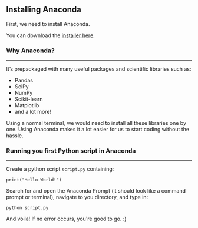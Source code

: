 ## Installing Anaconda
First, we need to install Anaconda.

You can download the [installer here](https://www.continuum.io/downloads). 

### Why Anaconda?
---
It’s prepackaged with many useful packages and scientific libraries such as:
- Pandas 
- SciPy
- NumPy
- Scikit-learn
- Matplotlib
- and a lot more!

Using a normal terminal, we would need to install all these libraries one by one. 
Using Anaconda makes it a lot easier for us to start coding without the hassle. 

### Running you first Python script in Anaconda
---
Create a python script `script.py` containing:

```shell
print("Hello World!")
```

Search for and open the Anaconda Prompt (it should look like a command prompt or terminal), navigate to you directory, and type in:

``` shell
python script.py
```

And voila! If no error occurs, you're good to go. :)